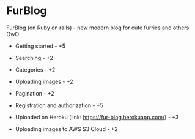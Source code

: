 # FurBlog

FurBlog (on Ruby on rails) - new modern blog for cute furries and others OwO

* Getting started - +5

* Searching - +2

* Categories - +2

* Uploading images - +2

* Pagination - +2

* Registration and authorization - +5

* Uploaded on Heroku (link: https://fur-blog.herokuapp.com/) - +3

* Uploading images to AWS S3 Cloud - +2
